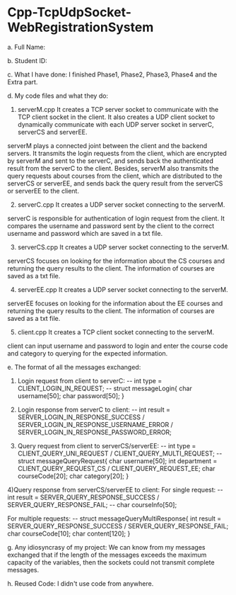# Cpp-TcpUdpSocket-WebRegistrationSystem

a. Full Name: 

b. Student ID: 

c. What I have done: I finished Phase1, Phase2, Phase3, Phase4 and the Extra part.
   
d. My code files and what they do:

1) serverM.cpp
It creates a TCP server socket to communicate with the TCP client socket in the client. It also creates a UDP client socket to dynamically communicate with each UDP server socket in serverC, serverCS and serverEE.

serverM plays a connected joint between the client and the backend servers. It transmits the login requests from the client, which are encrypted by serverM and sent to the serverC, and sends back the authenticated result from the serverC to the client. Besides, serverM also transmits the query requests about courses from the client, which are distributed to the serverCS or serverEE, and sends back the query result from the serverCS or serverEE to the client.
   
2) serverC.cpp
It creates a UDP server socket connecting to the serverM.

serverC is responsible for authentication of login request from the client. It compares the username and password sent by the client to the correct username and password which are saved in a txt file.

3) serverCS.cpp
It creates a UDP server socket connecting to the serverM.

serverCS focuses on looking for the information about the CS courses and returning the query results to the client. The information of courses are saved as a txt file.
   
4) serverEE.cpp
It creates a UDP server socket connecting to the serverM.
  
serverEE focuses on looking for the information about the EE courses and returning the query results to the client. The information of courses are saved as a txt file.
   
5) client.cpp
It creates a TCP client socket connecting to the serverM.

client can input username and password to login and enter the course code and category to querying for the expected information.

e. The format of all the messages exchanged:
1) Login request from client to serverC:
-- int type = CLIENT_LOGIN_IN_REQUEST;
-- struct messageLogin{
   char username[50];
   char password[50];
}

2) Login response from serverC to client: 
-- int result = SERVER_LOGIN_IN_RESPONSE_SUCCESS / SERVER_LOGIN_IN_RESPONSE_USERNAME_ERROR / SERVER_LOGIN_IN_RESPONSE_PASSWORD_ERROR;

3) Query request from client to serverCS/serverEE:
-- int type = CLIENT_QUERY_UNI_REQUEST / CLIENT_QUERY_MULTI_REQUEST;
-- struct messageQueryRequest{
   char username[50];
   int department = CLIENT_QUERY_REQUEST_CS / CLIENT_QUERY_REQUEST_EE;
   char courseCode[20];
   char category[20];
}

4)Query response from serverCS/serverEE to client:
For single request:
-- int result = SERVER_QUERY_RESPONSE_SUCCESS / SERVER_QUERY_RESPONSE_FAIL;
-- char courseInfo[50];

For multiple requests:
-- struct messageQueryMultiResponse{
   int result = SERVER_QUERY_RESPONSE_SUCCESS / SERVER_QUERY_RESPONSE_FAIL;
   char courseCode[10];
   char content[120];
}

g. Any idiosyncrasy of my project: 
We can know from my messages exchanged that if the length of the messages exceeds the maximum capacity of the variables, then the sockets could not transmit complete messages.

h. Reused Code: I didn't use code from anywhere.
 
